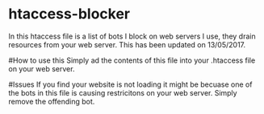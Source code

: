 # htaccess-blocker
In this htaccess file is a list of bots I block on web servers I use, they drain resources from your web server. This has been updated on 13/05/2017.

#How to use this
Simply ad the contents of this file into your .htaccess file on your web server.

#Issues
If you find your website is not loading it might be becuase one of the bots in this file is causing restricitons on your web server. Simply remove the offending bot.
